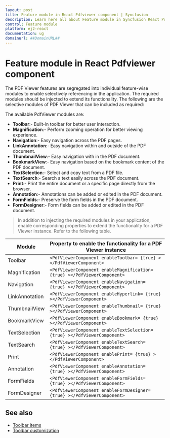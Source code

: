 ```yaml
---
layout: post
title: Feature module in React Pdfviewer component | Syncfusion
description: Learn here all about Feature module in Syncfusion React Pdfviewer component of Syncfusion Essential JS 2 and more.
control: Feature module 
platform: ej2-react
documentation: ug
domainurl: ##DomainURL##
---
```


# Feature module in React Pdfviewer component

The PDF Viewer features are segregated into individual feature-wise modules to enable selectively referencing in the application. The required modules should be injected to extend its functionality. The following are the selective modules of PDF Viewer that can be included as required:

The available PdfViewer modules are:

* **Toolbar**:- Built-in toolbar for better user interaction.
* **Magnification**:- Perform zooming operation for better viewing experience.
* **Navigation**:- Easy navigation across the PDF pages.
* **LinkAnnotation**:- Easy navigation within and outside of the PDF document.
* **ThumbnailView**:- Easy navigation with in the PDF document.
* **BookmarkView**:- Easy navigation based on the bookmark content of the PDF document.
* **TextSelection**:- Select and copy text from a PDF file.
* **TextSearch**:- Search a text easily across the PDF document.
* **Print**:- Print the entire document or a specific page directly from the browser.
* **Annotation**:- Annotations can be added or edited in the PDF document.
* **FormFields**:- Preserve the form fields in the PDF document.
* **FormDesigner**:- Form fields can be added or edited in the PDF document.

>In addition to injecting the required modules in your application, enable corresponding properties to extend the functionality for a PDF Viewer instance.
Refer to the following table.

| Module | Property to enable the functionality for a PDF Viewer instance |
|---|---|
|Toolbar|`<PdfViewerComponent enableToolbar= {true} ></PdfViewerComponent>`|
|Magnification|`<PdfViewerComponent enableMagnification= {true} ></PdfViewerComponent>`|
|Navigation|`<PdfViewerComponent enableNavigation= {true} ></PdfViewerComponent>`|
|LinkAnnotation|`<PdfViewerComponent enableHyperlink= {true} ></PdfViewerComponent>`|
|ThumbnailView|`<PdfViewerComponent enableThumbnail= {true} ></PdfViewerComponent>`|
|BookmarkView|`<PdfViewerComponent enableBookmark= {true} ></PdfViewerComponent>`|
|TextSelection|`<PdfViewerComponent enableTextSelection= {true} ></PdfViewerComponent>`|
|TextSearch|`<PdfViewerComponent enableTextSearch= {true} ></PdfViewerComponent>`|
|Print|`<PdfViewerComponent enablePrint= {true} ></PdfViewerComponent>`|
|Annotation|`<PdfViewerComponent enableAnnotation= {true} ></PdfViewerComponent>`|
|FormFields|`<PdfViewerComponent enableFormFields= {true} ></PdfViewerComponent>`|
|FormDesigner|`<PdfViewerComponent enableFormDesigner= {true} ></PdfViewerComponent>`|

## See also

* [Toolbar items](./toolbar)
* [Toolbar customization](./how-to/toolbar-customization)